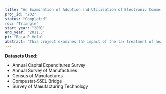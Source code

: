 ```yaml
---
title: "An Examination of Adoption and Utilization of Electronic Commerce Technologies within US Firms"
proj_id: "202"
status: "Completed"
rdc: "Triangle"
start_year: "2008"
end_year: "2011.0"
pi: "Raja P Velu"
abstract: "This project examines the impact of the tax treatment of health insurance on health coverage and spending patterns. The second component is an assessment of the eﬀect of health insurance coverage, and policies that aﬀect health insurance coverage, on measures of the quality of care based on the Commonwealth Fund state scorecard. The Internet and its underlying technology have enabled businesses to redesign their processes to take advantage of the capabilities of the Internet as well as to create new ways of communicating and coordinating diverse activities. In addition, both the intranet and extranet have oﬀered ample means for an enterprise to create (or add) value. This has resulted in new and unique challenges for data collection. This project investigates measurement issues related to electronic commerce and produces estimates of the eﬀects of e-commerce on productivity. The project will also examine the impact of computer networks on business processes and on various elements of the supply chain. The study will examine the types of enterprises that use Electronic Commerce Technology (ECT), examine how ECT aﬀects e-supply chain and transforms production, deter-mine if and how the use of ECT results in value addition (or creation), and determine the adequacy of the measures used by the U.S. Census Bureau. The research will generate estimates of the eﬀect of e-commerce on productivity in manufacturing plants. The investigation will determine whether plants that invested in e-commerce technology received returns in the form of added productivity gains. The researchers’ investigation using Census Bureau data can lead to a detailed examination of whether the data are consistent with one of these hypotheses and identify sources of potential e-commerce measurement problems. They will investigate in an e-commerce framework the applicability and robustness of traditional production function estimation, issues related to incorporation of knowledge, manufacturing processes, and quality improvement into the production function, and issues related to industry type and geographic concentration of industries."
---
```


**Datasets Used:**

  - Annual Capital Expenditures Survey 
  - Annual Survey of Manufactures 
  - Census of Manufactures 
  - Compustat-SSEL Bridge 
  - Survey of Manufacturing Technology 

